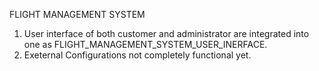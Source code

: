 FLIGHT MANAGEMENT SYSTEM

1. User interface of both customer and administrator are integrated into one as FLIGHT_MANAGEMENT_SYSTEM_USER_INERFACE.
2. Exeternal Configurations not completely functional yet.
